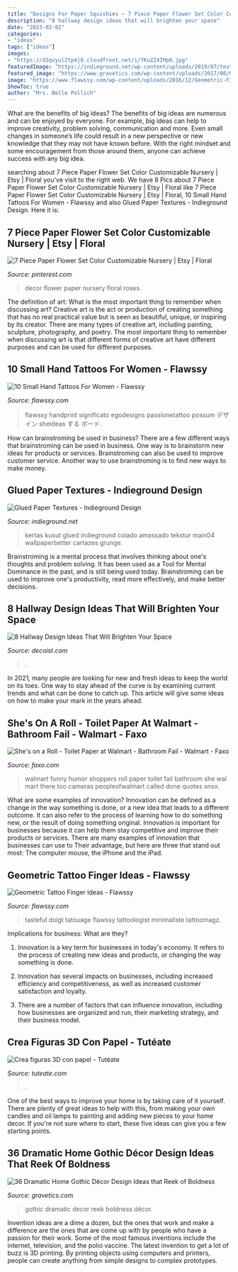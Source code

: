 ```yaml
---
title: "Designs For Paper Squishies ~ 7 Piece Paper Flower Set Color Customizable Nursery"
description: "8 hallway design ideas that will brighten your space"
date: "2023-02-02"
categories:
- "ideas"
tags: ["ideas"]
images:
- "https://d3qvyul2tp4j8.cloudfront.net/i/YKuZZ4IMp0.jpg"
featuredImage: "https://indieground.net/wp-content/uploads/2019/07/textures_gluedpaper_main04-768x1152.jpg"
featured_image: "https://www.gravetics.com/wp-content/uploads/2017/08/Gothic-Bathrooms-and-Design-Ideas.jpg"
image: "https://www.flawssy.com/wp-content/uploads/2016/12/Geometric-Finger-Tattoo.jpg"
ShowToc: true
author: "Mrs. Nelle Pollich"
---
```



What are the benefits of big ideas?
The benefits of big ideas are numerous and can be enjoyed by everyone. For example, big ideas can help to improve creativity, problem solving, communication and more. Even small changes in someone’s life could result in a new perspective or new knowledge that they may not have known before. With the right mindset and some encouragement from those around them, anyone can achieve success with any big idea.

	

		
searching about 7 Piece Paper Flower Set Color Customizable Nursery | Etsy | Floral you've visit to the right web. We have 8 Pics about 7 Piece Paper Flower Set Color Customizable Nursery | Etsy | Floral like 7 Piece Paper Flower Set Color Customizable Nursery | Etsy | Floral, 10 Small Hand Tattoos For Women - Flawssy and also Glued Paper Textures - Indieground Design. Here it is:
		
    
## 7 Piece Paper Flower Set Color Customizable Nursery | Etsy | Floral

<img loading=lazy src="https://i.pinimg.com/736x/fa/31/b4/fa31b463ea08b88cd77e5dfb6105bb90.jpg" onerror="this.onerror=null;this.src='https://tse3.mm.bing.net/th?id=OIP.IGbCBKHZ9FenQXlCIvrgywHaJ3&amp;pid=15.1';" alt="7 Piece Paper Flower Set Color Customizable Nursery | Etsy | Floral">

_Source: pinterest.com_

>decor flower paper nursery floral roses. 

	

The definition of art: What is the most important thing to remember when discussing art?
Creative art is the act or production of creating something that has no real practical value but is seen as beautiful, unique, or inspiring by its creator. There are many types of creative art, including painting, sculpture, photography, and poetry. The most important thing to remember when discussing art is that different forms of creative art have different purposes and can be used for different purposes.

    
## 10 Small Hand Tattoos For Women - Flawssy

<img loading=lazy src="http://flawssy.com/wp-content/uploads/2016/06/Little-Hand-Tattoo.jpg" onerror="this.onerror=null;this.src='https://tse1.mm.bing.net/th?id=OIP.nkCWK-OKcYv5o9gpXuaS2QHaLG&amp;pid=15.1';" alt="10 Small Hand Tattoos For Women - Flawssy">

_Source: flawssy.com_

>flawssy handprint significato egodesigns passionetattoo possum デザイン sheideas する ボード. 

	

How can brainstroming be used in business?
There are a few different ways that brainstroming can be used in business. One way is to brainstorm new ideas for products or services. Brainstroming can also be used to improve customer service. Another way to use brainstroming is to find new ways to make money.

    
## Glued Paper Textures - Indieground Design

<img loading=lazy src="https://indieground.net/wp-content/uploads/2019/07/textures_gluedpaper_main04-768x1152.jpg" onerror="this.onerror=null;this.src='https://tse1.mm.bing.net/th?id=OIP.q2e-3jC2Jhx21q8iTIj8dQHaLH&amp;pid=15.1';" alt="Glued Paper Textures - Indieground Design">

_Source: indieground.net_

>kertas kusut glued indieground colado amassado tekstur main04 wallpaperbetter cartazes grunge. 

	

Brainstroming is a mental process that involves thinking about one's thoughts and problem solving. It has been used as a Tool for Mental Dominance in the past, and is still being used today. Brainstroming can be used to improve one's productivity, read more effectively, and make better decisions.

    
## 8 Hallway Design Ideas That Will Brighten Your Space

<img loading=lazy src="https://cdn.decoist.com/wp-content/uploads/2012/07/stylish-entryway-wallpaper.jpg" onerror="this.onerror=null;this.src='https://tse2.mm.bing.net/th?id=OIP.w7PgLzmrxAJ-Coz0KKVP7wHaJ3&amp;pid=15.1';" alt="8 Hallway Design Ideas That Will Brighten Your Space">

_Source: decoist.com_

>. 

	

In 2021, many people are looking for new and fresh ideas to keep the world on its toes. One way to stay ahead of the curve is by examining current trends and what can be done to catch up. This article will give some ideas on how to make your mark in the years ahead.

    
## She&#039;s On A Roll - Toilet Paper At Walmart - Bathroom Fail - Walmart - Faxo

<img loading=lazy src="https://d3qvyul2tp4j8.cloudfront.net/i/YKuZZ4IMp0.jpg" onerror="this.onerror=null;this.src='https://tse3.mm.bing.net/th?id=OIP.25deLz5NwAXWfQfkp-AQggHaJ5&amp;pid=15.1';" alt="She&#039;s on a Roll - Toilet Paper at Walmart - Bathroom Fail - Walmart - Faxo">

_Source: faxo.com_

>walmart funny humor shoppers roll paper toilet fail bathroom she wal mart there too cameras peopleofwalmart called done quotes xnxx. 

	

What are some examples of innovation?
Innovation can be defined as a change in the way something is done, or a new idea that leads to a different outcome. It can also refer to the process of learning how to do something new, or the result of doing something original. Innovation is important for businesses because it can help them stay competitive and improve their products or services. There are many examples of innovation that businesses can use to Their advantage, but here are three that stand out most: The computer mouse, the iPhone and the iPad.

    
## Geometric Tattoo Finger Ideas - Flawssy

<img loading=lazy src="https://www.flawssy.com/wp-content/uploads/2016/12/Geometric-Finger-Tattoo.jpg" onerror="this.onerror=null;this.src='https://tse4.mm.bing.net/th?id=OIP.4sGsItA1BLDs9Of2lPiGewHaLF&amp;pid=15.1';" alt="Geometric Tattoo Finger Ideas - Flawssy">

_Source: flawssy.com_

>tasteful doigt tatouage flawssy tattoologist minimaliste tattoomagz. 

	

Implications for business: What are they?
1. Innovation is a key term for businesses in today's economy. It refers to the process of creating new ideas and products, or changing the way something is done.
2. Innovation has several impacts on businesses, including increased efficiency and competitiveness, as well as increased customer satisfaction and loyalty.

3. There are a number of factors that can influence innovation, including how businesses are organized and run, their marketing strategy, and their business model.

    
## Crea Figuras 3D Con Papel - Tutéate

<img loading=lazy src="http://www.tuteate.com/wp-content/uploads/2015/02/pavo-real-papel-origami-3D.jpg" onerror="this.onerror=null;this.src='https://tse1.mm.bing.net/th?id=OIP.jTNr_MoFP3yWQZVuBN7LwQHaGF&amp;pid=15.1';" alt="Crea figuras 3D con papel - Tutéate">

_Source: tuteate.com_

>. 

	

One of the best ways to improve your home is by taking care of it yourself. There are plenty of great ideas to help with this, from making your own candles and oil lamps to painting and adding new pieces to your home decor. If you're not sure where to start, these five ideas can give you a few starting points.

    
## 36 Dramatic Home Gothic Décor Design Ideas That Reek Of Boldness

<img loading=lazy src="https://www.gravetics.com/wp-content/uploads/2017/08/Gothic-Bathrooms-and-Design-Ideas.jpg" onerror="this.onerror=null;this.src='https://tse3.mm.bing.net/th?id=OIP.9RQe37L4CVSvbQXhBju-IgHaLH&amp;pid=15.1';" alt="36 Dramatic Home Gothic Décor Design Ideas that Reek of Boldness">

_Source: gravetics.com_

>gothic dramatic decor reek boldness décor. 

	

Invention ideas are a dime a dozen, but the ones that work and make a difference are the ones that are come up with by people who have a passion for their work. Some of the most famous inventions include the internet, television, and the polio vaccine. The latest invention to get a lot of buzz is 3D printing. By printing objects using computers and printers, people can create anything from simple designs to complex prototypes.

